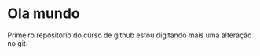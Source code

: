 # Ola mundo
 Primeiro repositorio do curso de github
estou digitando  mais  uma  alteração  no git.
